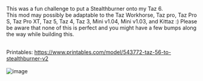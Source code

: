 This was a fun challenge to put a Stealthburner onto my Taz 6.<br>
This mod may possibly be adaptable to the Taz Workhorse, Taz pro, Taz Pro S, Taz Pro XT, Taz 5, Taz 4, Taz 3, Mini v1.04, Mini v1.03, and Kittaz :)
Please be aware that none of this is perfect and you might have a few bumps along the way while building this.<br><br>

Printables: https://www.printables.com/model/543772-taz-56-to-stealthburner-v2<br><br>
![image](https://github.com/CharlotteBeLike/Voron-StealthBurner-Taz/assets/150643227/9c3d19ec-f612-4dd6-b78b-63f3a2297d22)
